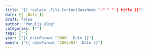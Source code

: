 ```yaml
---
title: "{{ replace .File.ContentBaseName "-" " " | title }}"
date: {{ .Date }}
draft: false
author: "Penulis Blog"
categories: [""]
tags: [""]
year: ["{{ dateFormat "2006" .Date }}"]
month: ["{{ dateFormat "2006/01" .Date }}"]
---
```

